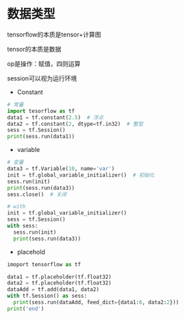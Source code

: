 # 数据类型

tensorflow的本质是tensor+计算图

tensor的本质是数据

op是操作：赋值，四则运算

session可以视为运行环境

- Constant

```python
# 常量
import tesorflow as tf
data1 = tf.constant(2.5)  # 浮点
data2 = tf.constant(2, dtype=tf.in32)  # 整型
sess = tf.Session()
print(sess.run(data1))

```

- variable

````python
# 变量
data3 = tf.Variable(10, name='var')
init = tf.global_variable_initializer()  # 初始化
sess.run(init)
print(sess.run(data3))
sess.close()  # 关闭

# with
init = tf.global_variable_initializer()
sess = tf.Session()
with sess:
  sess.run(init)
  print(sess.run(data3))
````

- placehold

```python
imoport tensorflow as tf

data1 = tf.placeholder(tf.float32)
data2 = tf.placeholder(tf.float32)
dataAdd = tf.add(data1, data2)
with tf.Session() as sess:
  print(sess.run(dataAdd, feed_dict={data1:6, data2:2}))
print('end')
```



